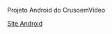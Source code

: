 Projeto Android do CrusoemVideo 

<a href="https://gui-o-nog.github.io/projeto-android/">Site Android</a>
